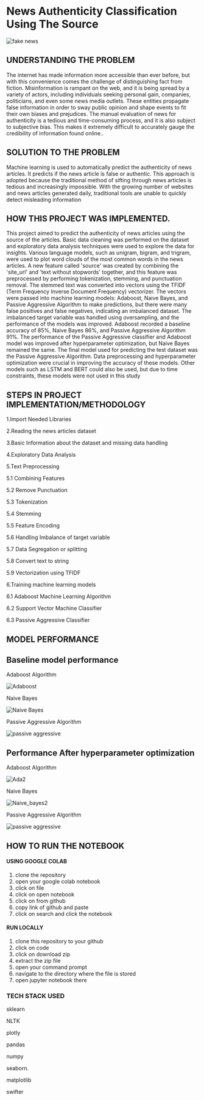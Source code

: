 # News Authenticity Classification Using The Source


![fake news](https://user-images.githubusercontent.com/72034856/215819085-30a3c69c-a14f-4489-8a65-75cd9d268a09.jpg)


## UNDERSTANDING THE PROBLEM

The internet has made information more accessible than ever before, but with this convenience comes the challenge of distinguishing fact from fiction. Misinformation is rampant on the web, and it is being spread by a variety of actors, including individuals seeking personal gain, companies, politicians, and even some news media outlets. These entities propagate false information in order to sway public opinion and shape events to fit their own biases and prejudices. The manual evaluation of news for authenticity is a tedious and time-consuming process, and it is also subject to subjective bias. This makes it extremely difficult to accurately gauge the credibility of information found online..

## SOLUTION TO THE PROBLEM

Machine learning is used to automatically predict the authenticity of news articles. It predicts if the news article is false or authentic. This approach is adopted because the traditional method of sifting through news articles is tedious and increasingly impossible. With the growing number of websites and news articles generated daily, traditional tools are unable to quickly detect misleading information

## HOW THIS PROJECT WAS IMPLEMENTED.
This project aimed to predict the authenticity of news articles using the source of the articles. Basic data cleaning was performed on the dataset and exploratory data analysis techniques were used to explore the data for insights. Various language models, such as unigram, bigram, and trigram, were used to plot word clouds of the most common words in the news articles. A new feature called 'source' was created by combining the 'site_url' and 'text without stopwords' together, and this feature was preprocessed by performing tokenization, stemming, and punctuation removal. The stemmed text was converted into vectors using the TFIDF (Term Frequency Inverse Document Frequency) vectorizer. The vectors were passed into machine learning models: Adaboost, Naive Bayes, and Passive Aggressive Algorithm to make predictions, but there were many false positives and false negatives, indicating an imbalanced dataset. The imbalanced target variable was handled using oversampling, and the performance of the models was improved. Adaboost recorded a baseline accuracy of 85%, Naive Bayes 86%, and Passive Aggressive Algorithm 91%. The performance of the Passive Aggressive classifier and Adaboost model was improved after hyperparameter optimization, but Naive Bayes remained the same. The final model used for predicting the test dataset was the Passive Aggressive Algorithm. Data preprocessing and hyperparameter optimization were crucial in improving the accuracy of these models. Other models such as LSTM and BERT could also be used, but due to time constraints, these models were not used in this study

## STEPS IN PROJECT IMPLEMENTATION/METHODOLOGY

1.Import Needed Libraries

2.Reading the news articles dataset

3.Basic Information about the dataset and missing data handling

4.Exploratory Data Analysis

5.Text Preprocessing

5.1 Combining Features

5.2 Remove Punctuation

5.3 Tokenization

5.4 Stemming

5.5 Feature Encoding

5.6 Handling Imbalance of target variable

5.7 Data Segregation or splitting

5.8 Convert text to string

5.9 Vectorization using TFIDF 

6.Training machine learning models

  6.1 Adaboost Machine Learning Algorithm

  6.2 Support Vector Machine Classifier

  6.3 Passive Aggressive Classifier


## MODEL PERFORMANCE

## Baseline model performance

Adaboost Algorithm

![Adaboost](https://user-images.githubusercontent.com/72034856/215877867-ba3cc602-bb40-4263-a482-3cc16c6cde7e.PNG)

Naive Bayes

![Naive Bayes](https://user-images.githubusercontent.com/72034856/215878376-421ce7e5-d319-415b-a7e5-bff90e9f1b84.PNG)


Passive Aggressive Algorithm

![passive aggressive](https://user-images.githubusercontent.com/72034856/215878454-47e01c19-6b14-4889-886f-eb00a7afac7b.PNG)


## Performance After hyperparameter optimization

Adaboost Algorithm

![Ada2](https://user-images.githubusercontent.com/72034856/215895675-97732d6d-7b9b-4b6f-801f-432a78939fc9.PNG)


Naive Bayes

![Naive_bayes2](https://user-images.githubusercontent.com/72034856/215895712-6ab4adb8-0a6d-4704-9192-5c7ccee82259.PNG)


Passive Aggressive Algorithm

![passive aggressive](https://user-images.githubusercontent.com/72034856/215878704-015d0b3b-1820-445c-afbc-4876d3f3d640.PNG)


## HOW TO RUN THE NOTEBOOK

#### USING GOOGLE COLAB

1. clone the repository
2. open your google colab notebook
3. click on file
4. click on open notebook
5. click on from github
6. copy link of github and paste 
7. click on search and click the notebook



#### RUN LOCALLY

1. clone this repository to your github
2. click on code
3. click on download zip
4. extract the zip file
5. open your command prompt
6. navigate to the directory where the file is stored
7. open jupyter notebook there

### TECH STACK USED

sklearn

NLTK

plotly

pandas

numpy

seaborn.

matplotlib

swifter




